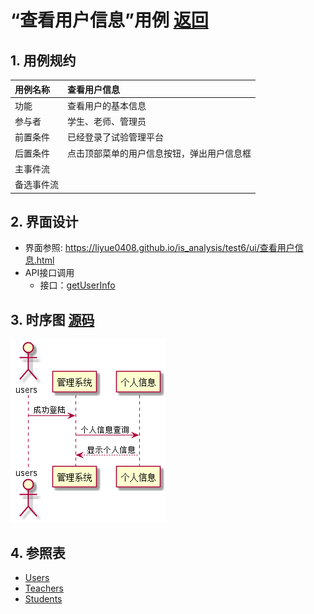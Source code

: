 # “查看用户信息”用例 [返回](../README.md)

## 1. 用例规约

|用例名称|查看用户信息|
|:-------|:-------------|
|功能|查看用户的基本信息|
|参与者|学生、老师、管理员|
|前置条件|已经登录了试验管理平台|
|后置条件|点击顶部菜单的用户信息按钮，弹出用户信息框|
|主事件流| |
|备选事件流| |


## 2. 界面设计
- 界面参照: https://liyue0408.github.io/is_analysis/test6/ui/查看用户信息.html
- API接口调用
    - 接口：[getUserInfo](../接口/getUserInfo.md)

## 3. 时序图 [源码](../时序图/查看用户信息.puml)
![查看用户信息时序图](../时序图/查看用户信息.png)

## 4. 参照表

- [Users](../数据库设计/sql.md/#Users)
- [Teachers](../数据库设计/sql.md/#Teachers)
- [Students](../数据库设计/sql.md/#Students)
